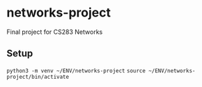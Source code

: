 # networks-project
Final project for CS283 Networks

## Setup

`python3 -m venv ~/ENV/networks-project`
`source ~/ENV/networks-project/bin/activate`
